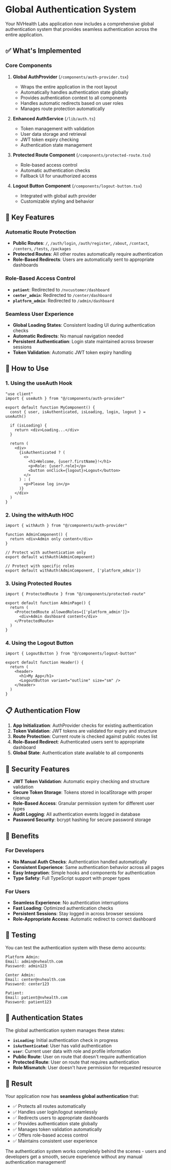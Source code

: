 # Global Authentication System

Your NVHealth Labs application now includes a comprehensive global authentication system that provides seamless authentication across the entire application.

## ✅ **What's Implemented**

### **Core Components**

1. **Global AuthProvider** (`/components/auth-provider.tsx`)
   - Wraps the entire application in the root layout
   - Automatically handles authentication state globally
   - Provides authentication context to all components
   - Handles automatic redirects based on user roles
   - Manages route protection automatically

2. **Enhanced AuthService** (`/lib/auth.ts`)
   - Token management with validation
   - User data storage and retrieval
   - JWT token expiry checking
   - Authentication state management

3. **Protected Route Component** (`/components/protected-route.tsx`)
   - Role-based access control
   - Automatic authentication checks
   - Fallback UI for unauthorized access

4. **Logout Button Component** (`/components/logout-button.tsx`)
   - Integrated with global auth provider
   - Customizable styling and behavior

## 🚀 **Key Features**

### **Automatic Route Protection**
- **Public Routes**: `/`, `/auth/login`, `/auth/register`, `/about`, `/contact`, `/centers`, `/tests`, `/packages`
- **Protected Routes**: All other routes automatically require authentication
- **Role-Based Redirects**: Users are automatically sent to appropriate dashboards

### **Role-Based Access Control**
- **`patient`**: Redirected to `/nvcustomer/dashboard`
- **`center_admin`**: Redirected to `/center/dashboard`
- **`platform_admin`**: Redirected to `/admin/dashboard`

### **Seamless User Experience**
- **Global Loading States**: Consistent loading UI during authentication checks
- **Automatic Redirects**: No manual navigation needed
- **Persistent Authentication**: Login state maintained across browser sessions
- **Token Validation**: Automatic JWT token expiry handling

## 🔧 **How to Use**

### **1. Using the useAuth Hook**

```tsx
"use client"
import { useAuth } from "@/components/auth-provider"

export default function MyComponent() {
  const { user, isAuthenticated, isLoading, login, logout } = useAuth()

  if (isLoading) {
    return <div>Loading...</div>
  }

  return (
    <div>
      {isAuthenticated ? (
        <>
          <h1>Welcome, {user?.firstName}!</h1>
          <p>Role: {user?.role}</p>
          <button onClick={logout}>Logout</button>
        </>
      ) : (
        <p>Please log in</p>
      )}
    </div>
  )
}
```

### **2. Using the withAuth HOC**

```tsx
import { withAuth } from "@/components/auth-provider"

function AdminComponent() {
  return <div>Admin only content</div>
}

// Protect with authentication only
export default withAuth(AdminComponent)

// Protect with specific roles
export default withAuth(AdminComponent, ['platform_admin'])
```

### **3. Using Protected Routes**

```tsx
import { ProtectedRoute } from "@/components/protected-route"

export default function AdminPage() {
  return (
    <ProtectedRoute allowedRoles={['platform_admin']}>
      <div>Admin dashboard content</div>
    </ProtectedRoute>
  )
}
```

### **4. Using the Logout Button**

```tsx
import { LogoutButton } from "@/components/logout-button"

export default function Header() {
  return (
    <header>
      <h1>My App</h1>
      <LogoutButton variant="outline" size="sm" />
    </header>
  )
}
```

## 📋 **Authentication Flow**

1. **App Initialization**: AuthProvider checks for existing authentication
2. **Token Validation**: JWT tokens are validated for expiry and structure
3. **Route Protection**: Current route is checked against public routes list
4. **Role-Based Redirect**: Authenticated users sent to appropriate dashboard
5. **Global State**: Authentication state available to all components

## 🔐 **Security Features**

- **JWT Token Validation**: Automatic expiry checking and structure validation
- **Secure Token Storage**: Tokens stored in localStorage with proper cleanup
- **Role-Based Access**: Granular permission system for different user types
- **Audit Logging**: All authentication events logged in database
- **Password Security**: bcrypt hashing for secure password storage

## 🎯 **Benefits**

### **For Developers**
- **No Manual Auth Checks**: Authentication handled automatically
- **Consistent Experience**: Same authentication behavior across all pages
- **Easy Integration**: Simple hooks and components for authentication
- **Type Safety**: Full TypeScript support with proper types

### **For Users**
- **Seamless Experience**: No authentication interruptions
- **Fast Loading**: Optimized authentication checks
- **Persistent Sessions**: Stay logged in across browser sessions
- **Role-Appropriate Access**: Automatic redirect to correct dashboard

## 🧪 **Testing**

You can test the authentication system with these demo accounts:

```
Platform Admin:
Email: admin@nvhealth.com
Password: admin123

Center Admin:
Email: center@nvhealth.com  
Password: center123

Patient:
Email: patient@nvhealth.com
Password: patient123
```

## 🔄 **Authentication States**

The global authentication system manages these states:

- **`isLoading`**: Initial authentication check in progress
- **`isAuthenticated`**: User has valid authentication
- **`user`**: Current user data with role and profile information
- **Public Route**: User on route that doesn't require authentication
- **Protected Route**: User on route that requires authentication
- **Role Mismatch**: User doesn't have permission for requested resource

## 🎉 **Result**

Your application now has **seamless global authentication** that:
- ✅ Protects all routes automatically
- ✅ Handles user login/logout seamlessly  
- ✅ Redirects users to appropriate dashboards
- ✅ Provides authentication state globally
- ✅ Manages token validation automatically
- ✅ Offers role-based access control
- ✅ Maintains consistent user experience

The authentication system works completely behind the scenes - users and developers get a smooth, secure experience without any manual authentication management!
